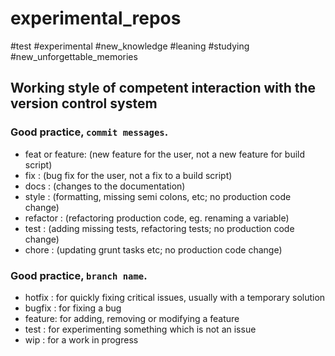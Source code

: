 # experimental_repos
#test #experimental #new_knowledge #leaning #studying #new_unforgettable_memories

## Working style of competent interaction with the version control system

### Good practice, `commit messages`.

- feat or feature: (new feature for the user, not a new feature for build script)
- fix            : (bug fix for the user, not a fix to a build script)
- docs           : (changes to the documentation)
- style          : (formatting, missing semi colons, etc; no production code change)
- refactor       : (refactoring production code, eg. renaming a variable)
- test           : (adding missing tests, refactoring tests; no production code change)
- chore          : (updating grunt tasks etc; no production code change)

### Good practice, `branch name`.

- hotfix :	for quickly fixing critical issues, usually with a temporary solution
- bugfix :	for fixing a bug
- feature:	for adding, removing or modifying a feature
- test   :	for experimenting something which is not an issue
- wip    :	for a work in progress
